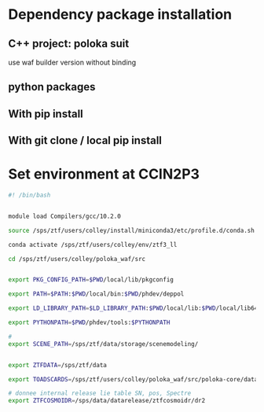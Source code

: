# Dependency package installation

## C++ project: poloka suit

use waf builder version without binding

## python packages

## With pip install

## With git clone / local pip install

# Set environment at CCIN2P3

```bash
#! /bin/bash


module load Compilers/gcc/10.2.0

source /sps/ztf/users/colley/install/miniconda3/etc/profile.d/conda.sh

conda activate /sps/ztf/users/colley/env/ztf3_ll

cd /sps/ztf/users/colley/poloka_waf/src


export PKG_CONFIG_PATH=$PWD/local/lib/pkgconfig

export PATH=$PATH:$PWD/local/bin:$PWD/phdev/deppol

export LD_LIBRARY_PATH=$LD_LIBRARY_PATH:$PWD/local/lib:$PWD/local/lib64

export PYTHONPATH=$PWD/phdev/tools:$PYTHONPATH

#
export SCENE_PATH=/sps/ztf/data/storage/scenemodeling/


export ZTFDATA=/sps/ztf/data

export TOADSCARDS=/sps/ztf/users/colley/poloka_waf/src/poloka-core/datacards

# donnee internal release lie table SN, pos, Spectre
export ZTFCOSMOIDR=/sps/data/datarelease/ztfcosmoidr/dr2

```
